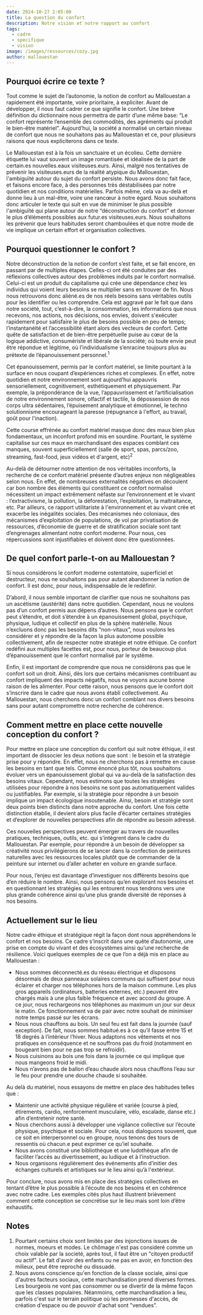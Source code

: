 ```yaml
---
date: 2024-10-27 2:05:00
title: La question du confort
description: Notre vision et notre rapport au confort
tags:
  - cadre
  - specifique
  - vision
image: /images/ressources/cozy.jpg
author: mallouestan
---
```


## Pourquoi écrire ce texte ? 

Tout comme le sujet de l’autonomie, la notion de confort au Mallouestan a rapidement été importante, voire prioritaire, à expliciter. 
Avant de développer, il nous faut cadrer ce que signifie le confort. Une brève définition du dictionnaire nous permettra de partir d’une même base: “Le confort représente l’ensemble des commodités, des agréments qui produit le bien-être matériel”. Aujourd’hui, la société a normalisé un certain niveau de confort que nous ne souhaitons pas au Mallouestan et ce, pour plusieurs raisons que nous expliciterons dans ce texte. 

Le Mallouestan est à la fois un sanctuaire et un écolieu. Cette dernière étiquette lui vaut souvent un image romantisée et idéalisée de la part de certain.es nouvelles.eaux visiteuses.eurs. Ainsi, malgré nos tentatives de prévenir les visiteuses.eurs de la réalité atypique du Mallouestan, l'ambiguïté autour du sujet du confort persiste. Nous avons donc fait face, et faisons encore face, à des personnes très déstabilisées par notre quotidien et nos conditions matérielles. Parfois même, cela va au-delà et donne lieu à un mal-être, voire une rancœur à notre égard. Nous souhaitons donc articuler le texte qui suit en vue de minimiser le plus possible l'ambiguïté qui plane autour de notre “déconstruction du confort” et donner le plus d’éléments possibles aux futur.es visiteuses.eurs. Nous souhaitons les prévenir que leurs habitudes seront chamboulées et que notre mode de vie implique un certain effort et organisation collectives. 


## Pourquoi questionner le confort ? 

Notre déconstruction de la notion de confort s’est faite, et se fait encore, en passant par de multiples étapes. Celles-ci ont été conduites par des réflexions collectives autour des problèmes induits par le confort normalisé. Celui-ci est un produit du capitalisme qui crée une dépendance chez les individus qui voient leurs besoins se multiplier sans en trouver de fin. Nous nous retrouvons donc aliéné.es de nos réels besoins sans véritables outils pour les identifier ou les comprendre. Cela est aggravé par le fait que dans notre société, tout, c’est-à-dire, la consommation, les informations que nous recevons, nos actions, nos décisions, nos envies, doivent s'exécuter rapidement pour satisfaire le plus de besoins possible en peu de temps; l’instantanéité et l’accessibilité étant alors des vecteurs de confort. Cette quête de satisfaction et de bien-être perpétuelle puise au cœur de la logique addictive, consumériste et libérale de la société; où toute envie peut être répondue et légitime, où l’individualisme s’enracine toujours plus au prétexte de l’épanouissement personnel.<sup>1</sup> 

Cet épanouissement, permis par le confort matériel, se limite pourtant à la surface en nous coupant d’expériences riches et complexes. En effet, notre quotidien et notre environnement sont aujourd’hui appauvris sensoriellement, cognitivement, esthétiquement et physiquement. Par exemple, la prépondérance de la vue, l’appauvrissement et l’artificialisation de notre environnement sonore, olfactif et tactile, la dépossession de nos corps ultra sédentaires, l’épuisement analytique et émotionnel, le techno solutionnisme encourageant la paresse (répugnance à l'effort, au travail, goût pour l'inaction). 

Cette course effrénée au confort matériel masque donc des maux bien plus fondamentaux, un inconfort profond mis en sourdine. Pourtant, le système capitalise sur ces maux en marchandisant des espaces comblant ces manques, souvent superficiellement (salle de sport, spas, parcs/zoo, streaming,  fast-food, jeux vidéos et d'argent, etc)<sup>2</sup>

Au-delà de détourner notre attention de nos véritables inconforts, la recherche de ce confort matériel présente d’autres enjeux non négligeables selon nous. En effet, de nombreuses externalités négatives en découlent car bon nombre des éléments qui constituent ce confort normalisé nécessitent un impact extrêmement néfaste sur l’environnement et le vivant : l’extractivisme, la pollution, la déforestation, l’exploitation, la maltraitance, etc. Par ailleurs, ce rapport utilitariste à l'environnement et au vivant crée et exacerbe les inégalités sociales. Des mécanismes néo coloniaux, des mécanismes d’exploitation de populations, de vol par privatisation de ressources, d’économie de guerre et de stratification sociale sont tant d’engrenages alimentant notre confort moderne.
Pour nous, ces répercussions sont injustifiables et doivent donc être questionnées.

## De quel confort parle-t-on au Mallouestan ? 

Si nous considérons le confort moderne ostentatoire, superficiel et destructeur, nous ne souhaitons pas pour autant abandonner la notion de confort. Il est donc, pour nous, indispensable de le redéfinir.

D’abord, il nous semble important de clarifier que nous ne souhaitons pas un ascétisme (austérité) dans notre quotidien. Cependant, nous ne voulons pas d’un confort permis aux dépens d’autres. Nous pensons que le confort peut s’étendre, et doit s’étendre à un épanouissement global, psychique, physique, ludique et collectif en plus de la sphère matérielle. Nous n’excluons donc pas les besoins dits “non-vitaux”, nous voulons les considérer et y répondre de la façon la plus autonome possible collectivement, afin de respecter notre stratégie et notre éthique. Ce confort redéfini aux multiples facettes est, pour nous, porteur de beaucoup plus d’épanouissement que le confort normalisé par le système. 

Enfin, il est important de comprendre que nous ne considérons pas que le confort soit un droit. Ainsi, dès lors que certains mécanismes contribuant au confort impliquent des impacts négatifs, nous ne voyons aucune bonne raison de les alimenter. Pour cette raison, nous pensons que le confort doit s’inscrire dans le cadre que nous avons établi collectivement. Au Mallouestan, nous cherchons donc un confort comblant nos divers besoins sans pour autant compromettre notre recherche de cohérence.

## Comment mettre en place cette nouvelle conception du confort ? 
	
Pour mettre en place une conception du confort qui suit notre éthique, il est important de dissocier les deux notions que sont : le besoin et la stratégie prise pour y répondre. En effet, nous ne cherchons pas à remettre en cause les besoins en tant que tels. Comme énoncé plus tôt, nous souhaitons évoluer vers un épanouissement global qui va au-delà de la satisfaction des besoins vitaux. Cependant, nous estimons que toutes les stratégies utilisées pour répondre à nos besoins ne sont pas automatiquement valides ou justifiables. Par exemple, si la stratégie pour répondre à un besoin implique un impact écologique insoutenable. Ainsi, besoin et stratégie sont deux points bien distincts dans notre approche du confort. Une fois cette distinction établie, il devient alors plus facile d’écarter certaines stratégies et d’explorer de nouvelles perspectives afin de répondre au besoin adressé. 

Ces nouvelles perspectives peuvent émerger au travers de nouvelles pratiques, techniques, outils, etc. qui s’intègrent dans le cadre du Mallouestan. Par exemple, pour répondre à un besoin de développer sa créativité nous privilégierons de se lancer dans la confection de peintures naturelles avec les ressources locales plutôt que de commander de la peinture sur internet ou d’aller acheter en voiture en grande surface. 

Pour nous, l’enjeu est davantage d’investiguer nos différents besoins que d’en réduire le nombre. Ainsi, nous pensons qu’en explorant nos besoins et en questionnant les stratégies qui les entourent nous tendrons vers une plus grande cohérence ainsi qu’une plus grande diversité de réponses à nos besoins. 

## Actuellement sur le lieu

Notre cadre éthique et stratégique régit la façon dont nous appréhendons le confort et nos besoins. Ce cadre s’inscrit dans une quête d’autonomie, une prise en compte du vivant et des écosystèmes ainsi qu’une recherche de résilience. Voici quelques exemples de ce que l’on a déjà mis en place au Mallouestan : 
- Nous sommes déconnecté.es du réseau électrique et disposons désormais de deux panneaux solaires communs qui suffisent pour nous éclairer et charger nos téléphones hors de la maison commune. Les plus gros appareils (ordinateurs, batteries externes, etc.) peuvent être chargés mais à une plus faible fréquence et avec accord du groupe. A ce jour, nous rechargeons nos téléphones au maximum un jour sur deux le matin. Ce fonctionnement va de pair avec notre souhait de minimiser notre temps passé sur les écrans. 
- Nous nous chauffons au bois. Un seul feu est fait dans la journée (sauf exception). De fait, nous sommes habitué.es à ce qu’il fasse entre 15 et 18 degrés à l’intérieur l’hiver. Nous adaptons nos vêtements et nos pratiques en conséquence et ne souffrons pas du froid (notamment en bougeant bien pour ne pas trop se refroidir).
- Nous cuisinons au bois une fois dans la journée ce qui implique que nous mangeons froid le midi.
- Nous n’avons pas de ballon d’eau chaude alors nous chauffons l’eau sur le feu pour prendre une douche chaude si souhaitée.

Au delà du matériel, nous essayons de mettre en place des habitudes telles que : 
- Maintenir une activité physique régulière et variée (course à pied, étirements, cardio, renforcement musculaire, vélo, escalade, danse etc.) afin d’entretenir notre santé. 
- Nous cherchons aussi à développer une vigilance collective sur l’écoute physique, psychique et sociale. Pour cela, nous dialoguons souvent, que ce soit en interpersonnel ou en groupe, nous tenons des tours de ressentis où chacun.e peut exprimer ce qu’iel souhaite. 
- Nous avons constitué une bibliothèque et une ludothèque afin de faciliter l’accès au divertissement, au ludique et à l’instruction. 
- Nous organisons régulièrement des événements afin d’initier des échanges culturels et artistiques sur le lieu ainsi qu’à l'extérieur.

Pour conclure, nous avons mis en place des stratégies collectives en tentant d’être le plus possible à l’écoute de nos besoins et en cohérence avec notre cadre. Les exemples cités plus haut illustrent brièvement comment cette conception se concrétise sur le lieu mais sont loin d’être exhaustifs. 


## Notes

1. Pourtant certains choix sont limités par des injonctions issues de normes, moeurs et modes. Le chômage n'est pas consideré comme un choix valable par la societé, après tout, il faut être un "citoyen productif ou actif". Le fait d'avoir des enfants ou ne pas en avoir, en fonction des milieux, peut être reproché ou dissuadé.
2. Nous avons conscience qu'en fonction de la classe sociale, ainsi que d'autres facteurs sociaux, cette marchandisation prend diverses formes. Les bourgeois ne vont pas consommer ou se divertir de la même façon que les classes populaires. Néanmoins, cette marchandisation a lieu, parfois c'est sur le terrain politique où les promesses d'accès, de création d'espace ou de pouvoir d'achat sont "vendues".

